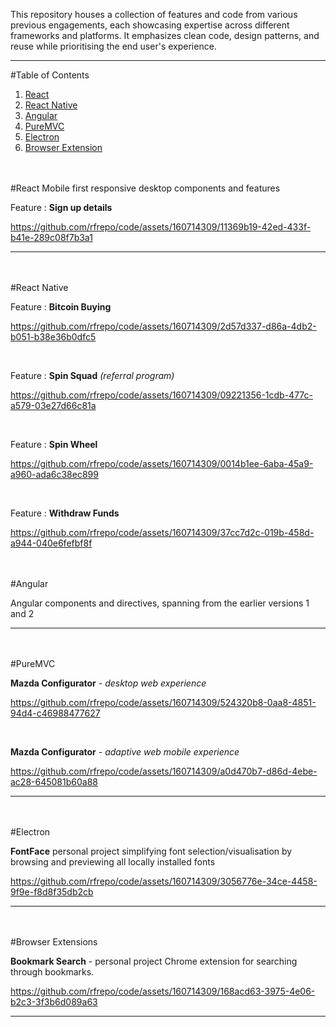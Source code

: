 
This repository houses a collection of features and code from various previous engagements, each showcasing expertise across different frameworks and platforms. It emphasizes clean code, design patterns, and reuse while prioritising the end user's experience.
___

#Table of Contents
1. [React](#react)
2. [React Native](#reactnative)
3. [Angular](#angular)
4. [PureMVC](#puremvc)
5. [Electron](#electron)
6. [Browser Extension](#browserextensions)

<br/>
<br/>

<a name="react"/> 
#React
Mobile first responsive desktop components and features

Feature : **Sign up details**

https://github.com/rfrepo/code/assets/160714309/11369b19-42ed-433f-b41e-289c08f7b3a1
___

<br/>
<br/>

<a name="reactnative"/>
#React Native

Feature : **Bitcoin Buying**

https://github.com/rfrepo/code/assets/160714309/2d57d337-d86a-4db2-b051-b38e36b0dfc5

<br/>

Feature : __Spin Squad__ *(referral program)*

https://github.com/rfrepo/code/assets/160714309/09221356-1cdb-477c-a579-03e27d66c81a

<br/>

Feature : __Spin Wheel__

https://github.com/rfrepo/code/assets/160714309/0014b1ee-6aba-45a9-a960-ada6c38ec899

<br/>

Feature : __Withdraw Funds__

https://github.com/rfrepo/code/assets/160714309/37cc7d2c-019b-458d-a944-040e6fefbf8f

<br/>
<br/>

<a name="angular"/>
#Angular

Angular components and directives, spanning from the earlier versions 1 and 2
___

<br/>
<br/>

<a name="puremvc"/>
#PureMVC

__Mazda Configurator__ - *desktop web experience*

https://github.com/rfrepo/code/assets/160714309/524320b8-0aa8-4851-94d4-c46988477627

<br/>

__Mazda Configurator__ - *adaptive web mobile experience*

https://github.com/rfrepo/code/assets/160714309/a0d470b7-d86d-4ebe-ac28-645081b60a88

___

<br/>
<br/>

<a name="electron"/>
#Electron

__FontFace__ personal project simplifying font selection/visualisation by browsing and previewing all locally installed fonts

https://github.com/rfrepo/code/assets/160714309/3056776e-34ce-4458-9f9e-f8d8f35db2cb
___

<br/>
<br/>

<a name="browserextensions"/>
#Browser Extensions

__Bookmark Search__ - personal project Chrome extension for searching through bookmarks.

https://github.com/rfrepo/code/assets/160714309/168acd63-3975-4e06-b2c3-3f3b6d089a63
___

<br/>
<br/>

